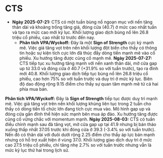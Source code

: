 # CTS

- **Ngày 2025-07-21:** CTS có một tuần bùng nổ ngoạn mục với nến tăng thân dài và khoảng trống tăng giá, đóng cửa (40.7) ở mức cao nhất tuần và tạo ra mức cao mới kỷ lục. Khối lượng giao dịch bùng nổ lên 26.8 triệu cổ phiếu, cao nhất từ trước đến nay.
    - **Phân tích VPA/Wyckoff:** Đây là một **Sign of Strength** cực kỳ mạnh mẽ. Việc giá tăng vọt trên nền khối lượng đột biến cho thấy có thông tin hoặc sự kiện tích cực lớn đã thúc đẩy dòng tiền mạnh mẽ vào cổ phiếu. Xu hướng tăng được củng cố mạnh mẽ.
**Ngày 2025-07-27:** CTS tiếp tục xu hướng tăng mạnh với nến xanh thân dài, mở cửa gap up từ 33.0 và đóng cửa ở 40.7 (+31.9% so với tuần trước), tạo ra đỉnh mới 40.8. Khối lượng giao dịch tiếp tục bùng nổ lên 26.8 triệu cổ phiếu, cao hơn 75% so với tuần trước và duy trì ở mức kỷ lục. Biên độ dao động rộng 9.15 điểm cho thấy sự quan tâm mạnh mẽ từ cả hai phía mua bán.

**Phân tích VPA/Wyckoff:** Đây là **Sign of Strength** tiếp tục được duy trì mạnh mẽ. Việc giá tăng vọt trên nền khối lượng khủng liên tục trong 2 tuần cho thấy có dòng tiền tổ chức lớn đang tích cực mua vào. Mô hình gap up và đóng cửa gần đỉnh thể hiện sức mạnh bên mua áp đảo. Xu hướng tăng được củng cố vững chắc với momentum mạnh.
**Ngày 2025-08-03:** CTS có tuần điều chỉnh mạnh sau đà tăng vọt, mở cửa gap up tại 41.9 nhưng bị bán tháo xuống thấp nhất 37.05 trước khi đóng cửa ở 39.3 (-3.4% so với tuần trước). Nến đỏ có thân dài với đuôi dưới rộng 2.25 điểm cho thấy áp lực bán mạnh nhưng có hỗ trợ xuất hiện ở vùng 37.0. Khối lượng giao dịch duy trì ở mức cao 27.5 triệu cổ phiếu, chỉ tăng nhẹ 2.7% so với tuần trước nhưng vẫn là mức kỷ lục thứ hai trong lịch sử.
